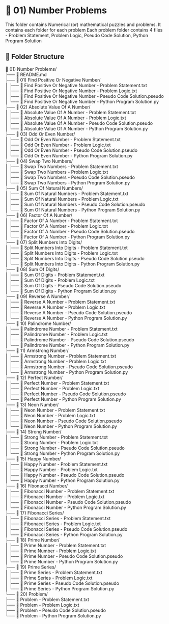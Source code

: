 # 📂 01) Number Problems
This folder contains Numerical (or) mathematical puzzles and problems.
It contains each folder for each problem
Each problem folder contains 4 files - Problem Statement, Problem Logic, Pseudo Code Solution, Python Program Solution

## 📁 Folder Structure

📂 01) Number Problems/  
├── 📄 README.md  
├── 📁 01) Find Positive Or Negative Number/  
│   ├── 📄 Find Positive Or Negative Number - Problem Statement.txt  
│   ├── 📄 Find Positive Or Negative Number - Problem Logic.txt  
│   ├── 📄 Find Positive Or Negative Number - Pseudo Code Solution.pseudo  
│   └── 📄 Find Positive Or Negative Number - Python Program Solution.py  
├── 📁 02) Absolute Value Of A Number/  
│   ├── 📄 Absolute Value Of A Number - Problem Statement.txt  
│   ├── 📄 Absolute Value Of A Number - Problem Logic.txt  
│   ├── 📄 Absolute Value Of A Number - Pseudo Code Solution.pseudo  
│   └── 📄 Absolute Value Of A Number - Python Program Solution.py  
├── 📁 03) Odd Or Even Number/  
│   ├── 📄 Odd Or Even Number - Problem Statement.txt  
│   ├── 📄 Odd Or Even Number - Problem Logic.txt  
│   ├── 📄 Odd Or Even Number - Pseudo Code Solution.pseudo  
│   └── 📄 Odd Or Even Number - Python Program Solution.py  
├── 📁 04) Swap Two Numbers/  
│   ├── 📄 Swap Two Numbers - Problem Statement.txt  
│   ├── 📄 Swap Two Numbers - Problem Logic.txt  
│   ├── 📄 Swap Two Numbers - Pseudo Code Solution.pseudo  
│   └── 📄 Swap Two Numbers - Python Program Solution.py  
├── 📁 05) Sum Of Natural Numbers/  
│   ├── 📄 Sum Of Natural Numbers - Problem Statement.txt  
│   ├── 📄 Sum Of Natural Numbers - Problem Logic.txt  
│   ├── 📄 Sum Of Natural Numbers - Pseudo Code Solution.pseudo  
│   └── 📄 Sum Of Natural Numbers - Python Program Solution.py  
├── 📁 06) Factor Of A Number/  
│   ├── 📄 Factor Of A Number - Problem Statement.txt  
│   ├── 📄 Factor Of A Number - Problem Logic.txt  
│   ├── 📄 Factor Of A Number - Pseudo Code Solution.pseudo  
│   └── 📄 Factor Of A Number - Python Program Solution.py  
├── 📁 07) Split Numbers Into Digits/  
│   ├── 📄 Split Numbers Into Digits - Problem Statement.txt  
│   ├── 📄 Split Numbers Into Digits - Problem Logic.txt  
│   ├── 📄 Split Numbers Into Digits - Pseudo Code Solution.pseudo  
│   └── 📄 Split Numbers Into Digits - Python Program Solution.py  
├── 📁 08) Sum Of Digits/  
│   ├── 📄 Sum Of Digits - Problem Statement.txt  
│   ├── 📄 Sum Of Digits - Problem Logic.txt  
│   ├── 📄 Sum Of Digits - Pseudo Code Solution.pseudo  
│   └── 📄 Sum Of Digits - Python Program Solution.py  
├── 📁 09) Reverse A Number/  
│   ├── 📄 Reverse A Number - Problem Statement.txt  
│   ├── 📄 Reverse A Number - Problem Logic.txt  
│   ├── 📄 Reverse A Number - Pseudo Code Solution.pseudo  
│   └── 📄 Reverse A Number - Python Program Solution.py  
├── 📁 10) Palindrome Number/  
│   ├── 📄 Palindrome Number - Problem Statement.txt  
│   ├── 📄 Palindrome Number - Problem Logic.txt  
│   ├── 📄 Palindrome Number - Pseudo Code Solution.pseudo  
│   └── 📄 Palindrome Number - Python Program Solution.py  
├── 📁 11) Armstrong Number/  
│   ├── 📄 Armstrong Number - Problem Statement.txt  
│   ├── 📄 Armstrong Number - Problem Logic.txt  
│   ├── 📄 Armstrong Number - Pseudo Code Solution.pseudo  
│   └── 📄 Armstrong Number - Python Program Solution.py  
├── 📁 12) Perfect Number/  
│   ├── 📄 Perfect Number - Problem Statement.txt  
│   ├── 📄 Perfect Number - Problem Logic.txt  
│   ├── 📄 Perfect Number - Pseudo Code Solution.pseudo  
│   └── 📄 Perfect Number - Python Program Solution.py  
├── 📁 13) Neon Number/  
│   ├── 📄 Neon Number - Problem Statement.txt  
│   ├── 📄 Neon Number - Problem Logic.txt  
│   ├── 📄 Neon Number - Pseudo Code Solution.pseudo  
│   └── 📄 Neon Number - Python Program Solution.py  
├── 📁 14) Strong Number/  
│   ├── 📄 Strong Number - Problem Statement.txt  
│   ├── 📄 Strong Number - Problem Logic.txt  
│   ├── 📄 Strong Number - Pseudo Code Solution.pseudo  
│   └── 📄 Strong Number - Python Program Solution.py  
├── 📁 15) Happy Number/  
│   ├── 📄 Happy Number - Problem Statement.txt  
│   ├── 📄 Happy Number - Problem Logic.txt  
│   ├── 📄 Happy Number - Pseudo Code Solution.pseudo  
│   └── 📄 Happy Number - Python Program Solution.py  
├── 📁 16) Fibonacci Number/  
│   ├── 📄 Fibonacci Number - Problem Statement.txt  
│   ├── 📄 Fibonacci Number - Problem Logic.txt  
│   ├── 📄 Fibonacci Number - Pseudo Code Solution.pseudo  
│   └── 📄 Fibonacci Number - Python Program Solution.py  
├── 📁 17) Fibonacci Series/  
│   ├── 📄 Fibonacci Series - Problem Statement.txt  
│   ├── 📄 Fibonacci Series - Problem Logic.txt  
│   ├── 📄 Fibonacci Series - Pseudo Code Solution.pseudo  
│   └── 📄 Fibonacci Series - Python Program Solution.py  
├── 📁 18) Prime Number/  
│   ├── 📄 Prime Number - Problem Statement.txt  
│   ├── 📄 Prime Number - Problem Logic.txt  
│   ├── 📄 Prime Number - Pseudo Code Solution.pseudo  
│   └── 📄 Prime Number - Python Program Solution.py  
├── 📁 19) Prime Series/  
│   ├── 📄 Prime Series - Problem Statement.txt  
│   ├── 📄 Prime Series - Problem Logic.txt  
│   ├── 📄 Prime Series - Pseudo Code Solution.pseudo  
│   └── 📄 Prime Series - Python Program Solution.py  
└── 📁 20) Problem/  
    ├── 📄 Problem - Problem Statement.txt  
    ├── 📄 Problem - Problem Logic.txt  
    ├── 📄 Problem - Pseudo Code Solution.pseudo  
    └── 📄 Problem - Python Program Solution.py
